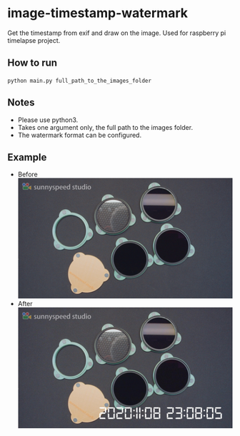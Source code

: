 # image-timestamp-watermark
Get the timestamp from exif and draw on the image. Used for raspberry pi timelapse project.

## How to run
`python main.py full_path_to_the_images_folder`

## Notes
  * Please use python3.
  * Takes one argument only, the full path to the images folder.
  * The watermark format can be configured.

## Example
 * Before
 ![Before](test.jpg)
 * After
 ![After](timestamp/test.jpg)
